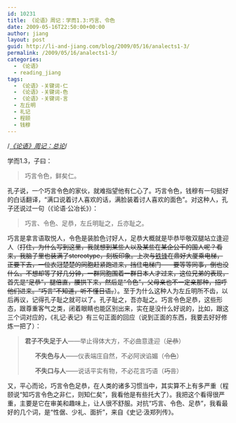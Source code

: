 ```yaml
---
id: 10231
title: 《论语》周记：学而1.3:巧言、令色
date: 2009-05-16T22:50:00+00:00
author: jiang
layout: post
guid: http://li-and-jiang.com/blog/2009/05/16/analects1-3/
permalink: /2009/05/16/analects1-3/
categories:
  - 《论语》
  - reading_jiang
tags:
  - 《论语》-关键词-仁
  - 《论语》-关键词-色
  - 《论语》-关键词-言
  - 左丘明
  - 礼记
  - 程颐
  - 钱穆
---
```

/*[《论语》周记：总论](http://li-and-jiang.com/blog/2009/04/10/analects/)*/

学而1.3，子曰：

> 巧言令色，鲜矣仁。

孔子说，一个巧言令色的家伙，就难指望他有仁心了。巧言令色，钱穆有一句挺好的白话翻译，“满口说着讨人喜欢的话，满脸装着讨人喜欢的面色”。对这种人，孔子还说过一句（《论语·公冶长》）：

> 巧言、令色、足恭，左丘明耻之，丘亦耻之。

巧言是拿言语取悦人，令色是装脸色讨好人，足恭大概就是毕恭毕敬双腿站立逢迎人（<strike>打住，为什么写到这里，我就想到某些人以及某些在某企公干的国人呢？看来，我脑子里也装满了stereotype，刻板印象。上次与</strike><a href="http://joylite.spaces.live.com/" target="_blank"><strike>铁锋</strike></a><strike>在鼎好大厦乘电梯，正要下去，一位衣冠楚楚的同胞赶紧跑进来，挡住电梯门——要等等同事，倒也没什么。不想却等了好几分钟，一群同胞围着一群日本人才过来，这位兄弟的表现，首先是“足恭”，腿倍直，腰拱下来，然后是“令色”，父母亲也不一定亲那种，招呼他们进来。“巧言”不知道，听不懂日语。</strike>）。至于为什么这种人为左丘明所不齿，以后再议，记得孔子耻之就可以了。孔子耻之，吾亦耻之。巧言令色足恭，这些形态，跟尊重客气之类，闭着眼睛也能区别出来，实在是没什么好说的，比如，跟这三个词对应的，《礼记·表记》有三句正面的回应（说到正面的东西，我要去好好修炼一把了）：

> **君子不失足于人**——举止得体大方，不必曲意逢迎（<strike>足恭</strike>）
> 
> **&#160;&#160;&#160;&#160;&#160;&#160; 不失色与人**——仪表端庄自然，不必阿谀谄媚（<strike>令色</strike>）
> 
> **&#160;&#160;&#160;&#160;&#160;&#160; 不失口与人**——说话平实有物，不必花言巧语（<strike>巧言</strike>）

又，平心而论，巧言令色足恭，在人类的诸多习惯当中，其实算不上有多严重（程颐说“知巧言令色之非仁，则知仁矣”，我看他是有些托大了）。我把这个看得很严重，主要是它在审美和趣味上，让人很不舒服。对抗“巧言、令色、足恭”，我看最好的几个词，是“性倨、少礼、面折”，来自《史记·汲郑列传》。